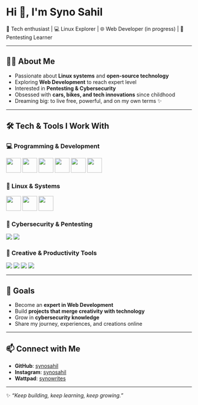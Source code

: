 # Hi 👋, I'm Syno Sahil  

🚀 Tech enthusiast | 💻 Linux Explorer | 🌐 Web Developer (in progress) | 🔐 Pentesting Learner  

---

## 🧑‍💻 About Me
- Passionate about **Linux systems** and **open-source technology**  
- Exploring **Web Development** to reach expert level  
- Interested in **Pentesting & Cybersecurity**  
- Obsessed with **cars, bikes, and tech innovations** since childhood  
- Dreaming big: to live free, powerful, and on my own terms ✨  

---

## 🛠️ Tech & Tools I Work With  

### 💻 Programming & Development
<p>
  <img src="https://cdn.jsdelivr.net/gh/devicons/devicon/icons/html5/html5-original.svg" width="40"/>
  <img src="https://cdn.jsdelivr.net/gh/devicons/devicon/icons/css3/css3-original.svg" width="40"/>
  <img src="https://cdn.jsdelivr.net/gh/devicons/devicon/icons/javascript/javascript-original.svg" width="40"/>
  <img src="https://cdn.jsdelivr.net/gh/devicons/devicon/icons/python/python-original.svg" width="40"/>
  <img src="https://cdn.jsdelivr.net/gh/devicons/devicon/icons/c/c-original.svg" width="40"/>
  <img src="https://cdn.jsdelivr.net/gh/devicons/devicon/icons/cplusplus/cplusplus-original.svg" width="40"/>
</p>  

### 🐧 Linux & Systems
<p>
  <img src="https://cdn.jsdelivr.net/gh/devicons/devicon/icons/linux/linux-original.svg" width="40"/>
  <img src="https://cdn.jsdelivr.net/gh/devicons/devicon/icons/debian/debian-original.svg" width="40"/>
  <img src="https://cdn.jsdelivr.net/gh/devicons/devicon/icons/bash/bash-original.svg" width="40"/>
</p>  

### 🔐 Cybersecurity & Pentesting
<p>
  <img src="https://img.shields.io/badge/Ethical%20Hacking-grey?logo=kalilinux&logoColor=white&style=for-the-badge"/>
  <img src="https://img.shields.io/badge/Cybersecurity-blue?logo=securityscorecard&logoColor=white&style=for-the-badge"/>
</p>  

### 🎨 Creative & Productivity Tools
<p>
  <img src="https://img.shields.io/badge/CapCut-black?logo=capcut&logoColor=white&style=for-the-badge"/>
  <img src="https://img.shields.io/badge/InShot-pink?logo=inshot&logoColor=white&style=for-the-badge"/>
  <img src="https://img.shields.io/badge/Canva-00C4CC?logo=canva&logoColor=white&style=for-the-badge"/>
  <img src="https://img.shields.io/badge/Discord-5865F2?logo=discord&logoColor=white&style=for-the-badge"/>
</p>  

---

## 🌟 Goals
- Become an **expert in Web Development**  
- Build **projects that merge creativity with technology**  
- Grow in **cybersecurity knowledge**  
- Share my journey, experiences, and creations online  

---

## 📫 Connect with Me
- **GitHub**: [synosahil](https://github.com/synosahil)  
- **Instagram**: [synosahil](https://instagram.com/synosahil)   
- **Wattpad**: [synowrites](https://www.wattpad.com/user/Synowrites)
---

✨ *“Keep building, keep learning, keep growing.”*  
